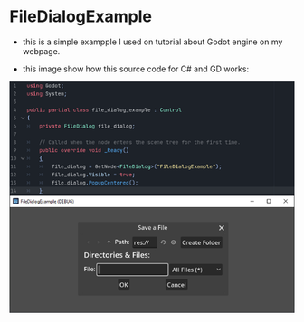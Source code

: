 # FileDialogExample

 - this is a simple exampple I used on tutorial about Godot engine on my webpage.
 
 - this image show how this source code for C# and GD works:
 
 ![save dialog godot](save_dialog_godot.png)
